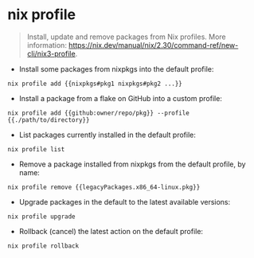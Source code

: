 # nix profile

> Install, update and remove packages from Nix profiles.
> More information: <https://nix.dev/manual/nix/2.30/command-ref/new-cli/nix3-profile>.

- Install some packages from nixpkgs into the default profile:

`nix profile add {{nixpkgs#pkg1 nixpkgs#pkg2 ...}}`

- Install a package from a flake on GitHub into a custom profile:

`nix profile add {{github:owner/repo/pkg}} --profile {{./path/to/directory}}`

- List packages currently installed in the default profile:

`nix profile list`

- Remove a package installed from nixpkgs from the default profile, by name:

`nix profile remove {{legacyPackages.x86_64-linux.pkg}}`

- Upgrade packages in the default to the latest available versions:

`nix profile upgrade`

- Rollback (cancel) the latest action on the default profile:

`nix profile rollback`
